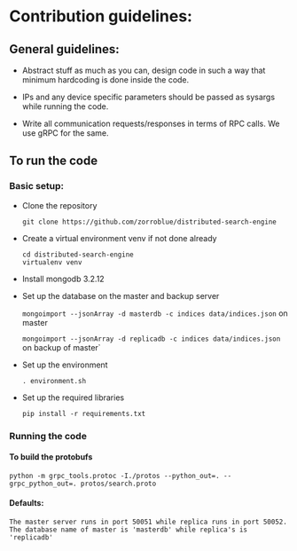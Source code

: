 # Contribution guidelines:

## General guidelines:

* Abstract stuff as much as you can, design code in such a way that minimum hardcoding is done inside the code.

* IPs and any device specific parameters should be passed as sysargs while running the code.

* Write all communication requests/responses in terms of RPC calls. We use gRPC for the same.


## To run the code

### Basic setup:

* Clone the repository

	`git clone https://github.com/zorroblue/distributed-search-engine`

* Create a virtual environment venv if not done already

	`cd distributed-search-engine` <br>
	`virtualenv venv` <br>

* Install mongodb 3.2.12

* Set up the database on the master and backup server
	
	`mongoimport --jsonArray -d masterdb -c indices data/indices.json` on master <br>

	`mongoimport --jsonArray -d replicadb -c indices data/indices.json` on backup of master`


* Set up the environment 

	`. environment.sh`


* Set up the required libraries

	`pip install -r requirements.txt`

 
 ### Running the code

 #### To build the protobufs

 	python -m grpc_tools.protoc -I./protos --python_out=. --grpc_python_out=. protos/search.proto

 #### Defaults:

 	The master server runs in port 50051 while replica runs in port 50052. The database name of master is 'masterdb' while replica's is 'replicadb'